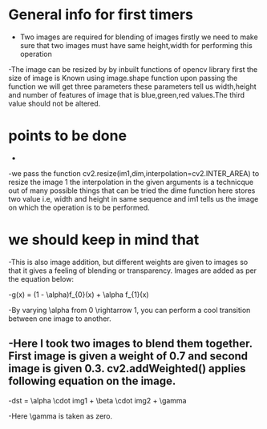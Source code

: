 # General info for first timers

- Two images are required for blending of images firstly we need to make sure that two images must have same height,width for performing this operation


-The image can be resized by by inbuilt functions of opencv library first the size of image is Known using image.shape function upon passing the function we will get three parameters 
these parameters tell us width,height and number of features of image that is blue,green,red values.The third value should not be altered.


# points to be done
-
-we pass the function cv2.resize(im1,dim,interpolation=cv2.INTER_AREA) to resize the image 1 the interpolation in the given arguments is a technicque out of many possible things that can be tried
the dime function here stores two value i.e, width and height in same sequence and im1 tells us the image on which the operation is to be performed.

# we should keep in mind that

-This is also image addition, but different weights are given to images so that it gives a feeling of blending or transparency. Images are added as per the equation below:

-g(x) = (1 - \alpha)f_{0}(x) + \alpha f_{1}(x)

-By varying \alpha from 0 \rightarrow 1, you can perform a cool transition between one image to another.

-Here I took two images to blend them together. First image is given a weight of 0.7 and second image is given 0.3. cv2.addWeighted() applies following equation on the image.
-
-dst = \alpha \cdot img1 + \beta \cdot img2 + \gamma

-Here \gamma is taken as zero.
